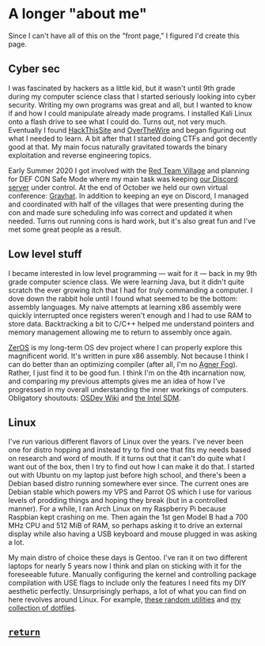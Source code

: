 # A longer "about me"
Since I can't have all of this on the "front page," I figured I'd create this page.

## Cyber sec
I was fascinated by hackers as a little kid, but it wasn't until 9th grade during my computer science class that I started seriously looking into cyber security.
Writing my own programs was great and all, but I wanted to know if and how I could manipulate already made programs.
I installed Kali Linux onto a flash drive to see what I could do.
Turns out, not very much.
Eventually I found [HackThisSite][hts] and [OverTheWire][otw] and began figuring out what I needed to learn.
A bit after that I started doing CTFs and got decently good at that.
My main focus naturally gravitated towards the binary exploitation and reverse engineering topics.

Early Summer 2020 I got involved with the [Red Team Village][rtv] and planning for DEF CON Safe Mode where my main task was keeping [our Discord server][rtv discord] under control.
At the end of October we held our own virtual conference: [Grayhat][grayhat site].
In addition to keeping an eye on Discord, I managed and coordinated with half of the villages that were presenting during the con and made sure scheduling info was correct and updated it when needed.
Turns out running cons is hard work, but it's also great fun and I've met some great people as a result.

## Low level stuff
I became interested in low level programming &mdash; wait for it &mdash; back in my 9th grade computer science class.
We were learning Java, but it didn't quite scratch the ever growing itch that I had for _truly_ commanding a computer.
I dove down the rabbit hole until I found what seemed to be the bottom: assembly languages.
My naive attempts at learning x86 assembly were quickly interrupted once registers weren't enough and I had to use RAM to store data.
Backtracking a bit to C/C++ helped me understand pointers and memory management allowing me to return to assembly once again.

[ZerOS][zeros] is my long-term OS dev project where I can properly explore this magnificent world.
It's written in pure x86 assembly.
Not because I think I can do better than an optimizing compiler (after all, I'm no [Agner Fog][agner]).
Rather, I just find it to be good fun.
I think I'm on the 4th incarnation now, and comparing my previous attempts gives me an idea of how I've progressed in my overall understanding the inner workings of computers.
Obligatory shoutouts: [OSDev Wiki][osdev wiki] and [the Intel SDM][intel sdm].

## Linux
I've run various different flavors of Linux over the years.
I've never been one for distro hopping and instead try to find one that fits my needs based on research and word of mouth.
If it turns out that it can't do quite what I want out of the box, then I try to find out how I can make it do that.
I started out with Ubuntu on my laptop just before high school, and there's been a Debian based distro running somewhere ever since.
The current ones are Debian stable which powers my VPS and Parrot OS which I use for various levels of prodding things and hoping they break (but in a controlled manner).
For a while, I ran Arch Linux on my Raspberry Pi because Raspbian kept crashing on me.
Then again the 1st gen Model B had a 700 MHz CPU and 512 MiB of RAM, so perhaps asking it to drive an external display while also having a USB keyboard and mouse plugged in was asking a lot.

My main distro of choice these days is Gentoo.
I've ran it on two different laptops for nearly 5 years now I think and plan on sticking with it for the foreseeable future.
Manually configuring the kernel and controlling package compilation with USE flags to include only the features I need fits my DIY aesthetic perfectly.
Unsurprisingly perhaps, a lot of what you can find on here revolves around Linux.
For example, [these random utilities][misc-utils] and [my collection of dotfiles][dotfiles].

<h2><a href='/xxc3nsoredxx'><code>return</code></a></h2>


<!-- link refs -->
<!-- cyber sec -->
[hts]:https://www.hackthissite.org
[otw]:https://overthewire.org/wargames

[rtv]:https://redteamvillage.io
[rtv discord]:https://discord.gg/redteamvillage
[grayhat site]:https://grayhat.co

<!-- low level stuff -->
[zeros]:https://github.com/xxc3nsoredxx/zeros
[agner]:https://agner.org/optimize
[osdev wiki]:https://wiki.osdev.org
[intel sdm]:https://software.intel.com/content/www/us/en/develop/articles/intel-sdm.html#combined

<!-- linux -->
[misc-utils]:https://github.com/xxc3nsoredxx/misc-utils
[dotfiles]:https://github.com/xxc3nsoredxx/dotfiles

